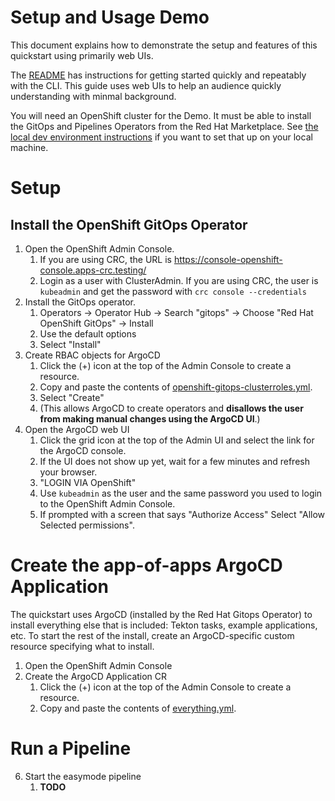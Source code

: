 # Setup and Usage Demo

This document explains how to demonstrate the setup and features of this quickstart using primarily web UIs.


The [README](../README.md) has instructions for getting started quickly and repeatably with the CLI. This guide uses
web UIs to help an audience quickly understanding with minmal background.

You will need an OpenShift cluster for the Demo. It must be able to install the GitOps and Pipelines Operators from the Red Hat Marketplace. 
See [the local dev environment instructions](Local_Dev_Environment.md) if you want to set that up on your local machine.

# Setup

## Install the OpenShift GitOps Operator
1. Open the OpenShift Admin Console.
   1. If you are using CRC, the URL is https://console-openshift-console.apps-crc.testing/
   2. Login as a user with ClusterAdmin. If you are using CRC, the user is `kubeadmin` and get the password with `crc console --credentials`
2. Install the GitOps operator.
   1. Operators -> Operator Hub -> Search "gitops" -> Choose "Red Hat OpenShift GitOps" -> Install
   2. Use the default options
   3. Select "Install"
3. Create RBAC objects for ArgoCD
    1. Click the (+) icon at the top of the Admin Console to create a resource.
    2. Copy and paste the contents of [openshift-gitops-clusterroles.yml](../bootstrap/openshift-gitops-clusterroles.yml).
    3. Select "Create"
    4. (This allows ArgoCD to create operators and **disallows the user from making manual changes using the ArgoCD UI**.)
4. Open the ArgoCD web UI
    1. Click the grid icon at the top of the Admin UI and select the link for the ArgoCD console.
    2. If the UI does not show up yet, wait for a few minutes and refresh your browser.
    3. "LOGIN VIA OpenShift"
    4. Use `kubeadmin` as the user and the same password you used to login to the OpenShift Admin Console.
    5. If prompted with a screen that says "Authorize Access" Select "Allow Selected permissions".

# Create the app-of-apps ArgoCD Application
The quickstart uses ArgoCD (installed by the Red Hat Gitops Operator) to install everything else that is included:
Tekton tasks, example applications, etc. To start the rest of the install, create an ArgoCD-specific custom resource
specifying what to install.
1. Open the OpenShift Admin Console
2. Create the ArgoCD Application CR
   1. Click the (+) icon at the top of the Admin Console to create a resource.
   2. Copy and paste the contents of [everything.yml](../app-of-apps/everything.yml).

# Run a Pipeline
6. Start the easymode pipeline
   1. **TODO**
